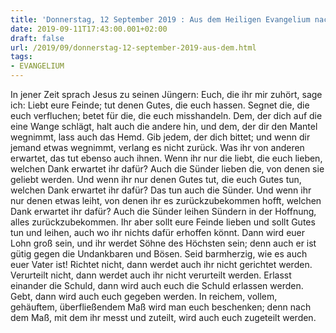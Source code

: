 ```yaml
---
title: 'Donnerstag, 12 September 2019 : Aus dem Heiligen Evangelium nach Lukas - Lk 6,27-38.'
date: 2019-09-11T17:43:00.001+02:00
draft: false
url: /2019/09/donnerstag-12-september-2019-aus-dem.html
tags: 
- EVANGELIUM
---
```


In jener Zeit sprach Jesus zu seinen Jüngern: Euch, die ihr mir zuhört, sage ich: Liebt eure Feinde; tut denen Gutes, die euch hassen. Segnet die, die euch verfluchen; betet für die, die euch misshandeln. Dem, der dich auf die eine Wange schlägt, halt auch die andere hin, und dem, der dir den Mantel wegnimmt, lass auch das Hemd. Gib jedem, der dich bittet; und wenn dir jemand etwas wegnimmt, verlang es nicht zurück. Was ihr von anderen erwartet, das tut ebenso auch ihnen. Wenn ihr nur die liebt, die euch lieben, welchen Dank erwartet ihr dafür? Auch die Sünder lieben die, von denen sie geliebt werden. Und wenn ihr nur denen Gutes tut, die euch Gutes tun, welchen Dank erwartet ihr dafür? Das tun auch die Sünder. Und wenn ihr nur denen etwas leiht, von denen ihr es zurückzubekommen hofft, welchen Dank erwartet ihr dafür? Auch die Sünder leihen Sündern in der Hoffnung, alles zurückzubekommen. Ihr aber sollt eure Feinde lieben und sollt Gutes tun und leihen, auch wo ihr nichts dafür erhoffen könnt. Dann wird euer Lohn groß sein, und ihr werdet Söhne des Höchsten sein; denn auch er ist gütig gegen die Undankbaren und Bösen. Seid barmherzig, wie es auch euer Vater ist! Richtet nicht, dann werdet auch ihr nicht gerichtet werden. Verurteilt nicht, dann werdet auch ihr nicht verurteilt werden. Erlasst einander die Schuld, dann wird auch euch die Schuld erlassen werden. Gebt, dann wird auch euch gegeben werden. In reichem, vollem, gehäuftem, überfließendem Maß wird man euch beschenken; denn nach dem Maß, mit dem ihr messt und zuteilt, wird auch euch zugeteilt werden.
